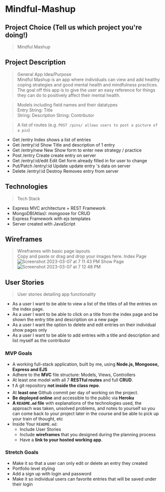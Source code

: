 # Mindful-Mashup
## Project Choice (Tell us which project you're doing!)
> Mindful Mashup   

## Project Description
> General App Idea/Purpose<br />
Mindful Mashup is an app where individuals can view and add healthy coping strategies and good mental health and mindfulness practices. The goal off this app is to give the user an easy reference for things they can do to positively affect their mental health.

> Models including field names and their datatypes<br />
Entry 
String: Title  
String: Description
String: Contributor <br />

> A list of routes (e.g. `POST /pins/ allows users to post a picture of a pin`)<br />
* Get /entry Index  shows a list of entries
* Get /entry/:id Show Title and description of 1 entry
* Get /entry/new New Show form to enter new strategy / practice
* Post /entry Create create entry on server
* Get /entry/:id/edit Edit Get form already filled in for user to change
* Put/Patch /entry/:id Update update entry <id>'s data on server
* Delete /entry/:id Destroy   Removes entry<id> from server

## Technologies
> Tech Stack
* Express MVC architecture + REST Framework
* MongoDB(Atlas): mongoose for CRUD
* Express Framework with ejs templates
* Server created with JavaScript



## Wireframes
> Wireframes with basic page layouts<br />
> Copy and paste or drag and drop your images here.
Index Page
![Screenshot 2023-03-07 at 7 11 43 PM](https://media.git.generalassemb.ly/user/46921/files/09c9baae-113f-4809-adbd-526ba86d6953)
Show Page
![Screenshot 2023-03-07 at 7 12 48 PM](https://media.git.generalassemb.ly/user/46921/files/dbdf1fb4-ef96-4de9-8d52-7b39fba695c9)




## User Stories
> User stories detailing app functionality<br />

* As a user I want to be able to view a list of the titles of all the entries on the index page.
* As a user I want to be able to click on a title from the index page and be shown the entry title  and description on a new page
* As a user I want the option to delete and edit entries on their individual show pages only
* As a user I want to be able to add entries with a title and description and list myself as the contributor


### MVP Goals
* A working full-stack application, built by me, using **Node.js, Mongoose, Express and EJS**
* Adhere to the **MVC** file structure: Models, Views, Controllers
* At least one model with all 7 **RESTful routes** and full **CRUD**.
* :heavy_exclamation_mark: A git repository **not inside the class repo**.  
* At **least one** Github commit per day of working on the project.
* **Be deployed online** and accessible to the public via **Heroku**
* **A ``README.md`` file** with explanations of the technologies used, the approach was taken, unsolved problems, and notes to yourself so you can come back to your project later in the course and be able to pick up your train of thought, etc
* Inside Your `README.md`:
    * Include User Stories
    * Include **wireframes** that you designed during the planning process
    * Have a **link to your hosted working app**.
### Stretch Goals

* Make it so that a user can only edit or delete an entry they created
* Portfolio level styling
* Add a sign up with login and password
* Make it so individual users can favorite entries that will be saved under their login 
